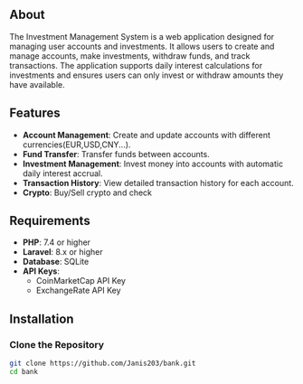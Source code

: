 ## About

The Investment Management System is a web application designed for managing user accounts and investments. It allows users to create and manage accounts, make investments, withdraw funds, and track transactions. The application supports daily interest calculations for investments and ensures users can only invest or withdraw amounts they have available.

## Features

- **Account Management**: Create and update accounts with different currencies(EUR,USD,CNY...).
- **Fund Transfer**: Transfer funds between accounts.
- **Investment Management**: Invest money into accounts with automatic daily interest accrual.
- **Transaction History**: View detailed transaction history for each account.
- **Crypto**: Buy/Sell crypto and check

## Requirements

- **PHP**: 7.4 or higher
- **Laravel**: 8.x or higher
- **Database**: SQLite
- **API Keys**:
    - CoinMarketCap API Key
    - ExchangeRate API Key

## Installation

### Clone the Repository

```bash
git clone https://github.com/Janis203/bank.git
cd bank
